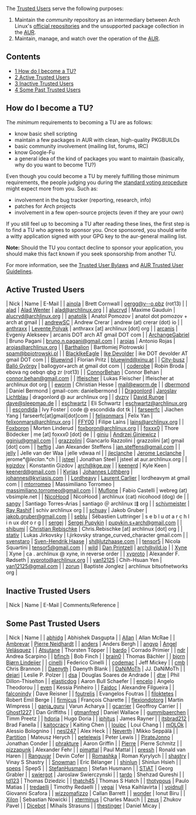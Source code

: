 The [Trusted Users](https://www.archlinux.org/people/trusted-users/) serve the following purposes:

1.  Maintain the *community* repository as an intermediary between Arch Linux's [official repositories](/index.php/Official_repositories "Official repositories") and the unsupported package collection in the [AUR](/index.php/AUR "AUR").
2.  Maintain, manage, and watch over the operation of the [AUR](/index.php/AUR "AUR").

## Contents

*   [1 How do I become a TU?](#How_do_I_become_a_TU?)
*   [2 Active Trusted Users](#Active_Trusted_Users)
*   [3 Inactive Trusted Users](#Inactive_Trusted_Users)
*   [4 Some Past Trusted Users](#Some_Past_Trusted_Users)

## How do I become a TU?

The *minimum* requirements to becoming a TU are as follows:

*   know basic shell scripting
*   maintain a few packages in AUR with clean, high-quality PKGBUILDs
*   basic community involvement (mailing list, forums, IRC)
*   know Google-Fu
*   a general idea of the kind of packages you want to maintain (basically, why do you want to become TU?)

Even though you could become a TU by merely fulfilling those minimum requirements, the people judging you during the [standard voting procedure](https://aur.archlinux.org/trusted-user/TUbylaws.html#_standard_voting_procedure) might expect more from you. Such as:

*   involvement in the bug tracker (reporting, research, info)
*   patches for Arch projects
*   involvement in a few open-source projects (even if they are your own)

If you still feel up to becoming a TU after reading these lines, the first step is to find a TU who agrees to sponsor you. Once sponsored, you should write a witty application signed with your GPG key to the aur-general mailing list.

**Note:** Should the TU you contact decline to sponsor your application, you should make this fact known if you seek sponsorship from another TU.

For more information, see the [Trusted User Bylaws](https://aur.archlinux.org/trusted-user/TUbylaws.html) and [AUR Trusted User Guidelines](/index.php/AUR_Trusted_User_Guidelines "AUR Trusted User Guidelines").

## Active Trusted Users

| Nick | Name | E-Mail |
| [ainola](https://aur.archlinux.org/packages/?K=ainola&SeB=m) | Brett Cornwall | oergg@v--o.pbz (rot13) |
| [alad](https://aur.archlinux.org/packages/?K=Alad&SeB=m) | [Alad Wenter](/index.php/User:Alad "User:Alad") | alad@archlinux.org |
| [alucryd](https://aur.archlinux.org/packages.php?K=alucryd&SeB=m) | Maxime Gauduin | alucryd@archlinux.org |
| [anatolik](https://aur.archlinux.org/packages.php?K=anatolik&SeB=m) | Anatol Pomozov | anatol dot pomozov + arch at gmail |
| [andrewSC](https://aur.archlinux.org/packages.php?K=andrewSC&SeB=m) | Andrew Crerar | andrew (at) crerar (dot) io |
| [anthraxx](https://aur.archlinux.org/packages.php?K=anthraxx&SeB=m) | [Levente Polyak](/index.php/User:Anthraxx "User:Anthraxx") | anthraxx [at] archlinux [dot] org |
| [arcanis](https://aur.archlinux.org/packages/?SeB=m&K=arcanis) | Evgeniy Alekseev | arcanis DOT arch AT gmail DOT com |
| [ArchangeGabriel](https://aur.archlinux.org/packages.php?K=ArchangeGabriel&SeB=m) | Bruno Pagani | bruno.n.pagani@gmail.com |
| [arojas](https://aur.archlinux.org/packages/?SeB=m&K=arojas) | Antonio Rojas | arojas@archlinux.org |
| [Barthalion](https://aur.archlinux.org/packages.php?K=Barthalion&SeB=m) | Bartłomiej Piotrowski | spam@bpiotrowski.pl |
| [BlackIkeEagle](https://aur.archlinux.org/packages.php?K=BlackIkeEagle&SeB=m) | [Ike Devolder](/index.php/User:BlackEagle "User:BlackEagle") | ike DOT devolder AT gmail DOT com |
| [Bluewind](https://aur.archlinux.org/packages.php?K=bluewind&SeB=m) | Florian Pritz | bluewind@xinu.at |
| [City-busz](https://aur.archlinux.org/packages.php?K=City-busz&SeB=m) | [Balló György](/index.php/User:City-busz "User:City-busz") | ballogyor+arch at gmail dot com |
| [coderobe](https://aur.archlinux.org/packages.php?K=coderobe&SeB=m) | Robin Broda | ebova ng oebqn qbg zr (rot13) |
| [ConnorBehan](https://aur.archlinux.org/packages.php?K=ConnorBehan&SeB=m) | Connor Behan | connor.behan@gmail.com |
| [lfleischer](https://aur.archlinux.org/packages.php?K=lfleischer&SeB=m) | Lukas Fleischer | lfleischer at archlinux dot org |
| [eworm](https://aur.archlinux.org/packages.php?K=eworm&SeB=m) | Christian Hesse | mail@eworm.de |
| [dbermond](https://aur.archlinux.org/packages.php?K=dbermond&SeB=m) | Daniel Bermond | gmail-com: danielbermond |
| [Dragonlord](https://aur.archlinux.org/packages.php?K=Dragonlord&SeB=m) | [Jaroslav Lichtblau](/index.php/User:Drag0nl0rd "User:Drag0nl0rd") | dragonlord @ aur archlinux org |
| [dvzrv](https://aur.archlinux.org/packages.php?K=dvzrv&SeB=m) | [David Runge](/index.php/User:Davezerave "User:Davezerave") | dave@sleepmap.de |
| [eschwartz](https://aur.archlinux.org/packages.php?K=eschwartz&SeB=m) | Eli Schwartz | eschwartz@archlinux.org |
| [escondida](https://aur.archlinux.org/packages.php?K=escondida&SeB=m) | Ivy Foster | code @ escondida dot tk |
| [farseerfc](https://aur.archlinux.org/packages.php?K=farseerfc&SeB=m) | Jiachen Yang | farseerfc[at]gmail[dot]com |
| [felixonmars](https://aur.archlinux.org/packages.php?K=felixonmars&SeB=m) | Felix Yan | felixonmars@archlinux.org |
| [FFY00](https://aur.archlinux.org/packages.php?K=FFY00&SeB=m) | Filipe Laíns | [lains@archlinux.org](mailto:lains@archlinux.org) |
| [Foxboron](https://aur.archlinux.org/packages.php?K=Foxboron&SeB=m) | Morten Linderud | foxboron@archlinux.org |
| [foxxx0](https://aur.archlinux.org/packages.php?K=foxxx0&SeB=m) | Thore Bödecker | me [at] foxxx0 [dot] de |
| [giniu](https://aur.archlinux.org/packages.php?K=giniu&SeB=m) | [Andrzej Giniewicz](/index.php/User:Giniu "User:Giniu") | gginiu@gmail.com |
| [grazzolini](https://aur.archlinux.org/packages/?SeB=m&K=grazzolini) | Giancarlo Razzolini | grazzolini [at] gmail [dot] com |
| [heftig](https://aur.archlinux.org/packages.php?K=heftig&SeB=m) | Jan Alexander Steffens | jan.steffens@gmail.com |
| [jelly](https://aur.archlinux.org/packages.php?K=jelly&SeB=m) | Jelle van der Waa | jelle vdwaa nl |
| [jleclanche](https://aur.archlinux.org/packages.php?K=jleclanche&SeB=m) | [Jerome Leclanche](/index.php/User:Jleclanche "User:Jleclanche") | jerome*@*leclan*.*ch |
| [jsteel](https://aur.archlinux.org/packages.php?K=jsteel&SeB=m) | Jonathan Steel | jsteel at aur.archlinux.org |
| [kgizdov](https://aur.archlinux.org/packages.php?K=kgizdov&SeB=m) | Konstantin Gizdov | arch@kge.pw |
| [keenerd](https://aur.archlinux.org/packages.php?K=keenerd&SeB=m) | Kyle Keen | keenerd@gmail.com |
| [Kyrias](https://aur.archlinux.org/packages.php?K=Kyrias&SeB=m) | [Johannes Löthberg](/index.php/User:Kyrias "User:Kyrias") | johannes@kyriasis.com |
| [Lordheavy](https://aur.archlinux.org/packages.php?K=lordheavy&SeB=m) | [Laurent Carlier](/index.php/User:Lordheavy "User:Lordheavy") | lordheavym at gmail com |
| [mtorromeo](https://aur.archlinux.org/packages.php?K=mtorromeo&SeB=m) | Massimiliano Torromeo | massimiliano.torromeo@gmail.com |
| [Muflone](https://aur.archlinux.org/packages.php?K=Muflone&SeB=m) | Fabio Castelli | webreg (at) vbsimple.net |
| [NicoHood](https://aur.archlinux.org/packages.php?K=NicoHood&SeB=m) | NicoHood | archlinux (cat) nicohood (dog) de |
| [sangy](https://aur.archlinux.org/packages.php?K=sangy&SeB=m) | Santiago Torres-Arias | santiago ＠ archlinux ⇶ org |
| [schivmeister](https://aur.archlinux.org/packages.php?K=schivmeister&SeB=m) | [Ray Rashif](/index.php/User:Schivmeister "User:Schivmeister") | schiv archlinux org |
| [schuay](https://aur.archlinux.org/packages.php?K=schuay&SeB=m) | Jakob Gruber | jakob.gruber@gmail.com |
| [seblu](https://aur.archlinux.org/packages.php?K=seblu&SeB=m) | Sébastien Luttringer | s е b l u *at* a r c h l і n ux *dot* o r g |
| [sergej](https://aur.archlinux.org/packages.php?K=sergej&SeB=m) | [Sergej Pupykin](/index.php/User:Sergej "User:Sergej") | pupykin.s+arch@gmail.com |
| [shibumi](https://aur.archlinux.org/packages.php?K=shibumi&SeB=m) | [Christian Rebischke](/index.php/User:Shibumi "User:Shibumi") | Chris.Rebischke [at] archlinux [dot] org |
| [stativ](https://aur.archlinux.org/packages.php?K=stativ&SeB=m) | Lukas Jirkovsky | l.jirkovsky strange_curved_character gmail.com |
| [svenstaro](https://aur.archlinux.org/packages.php?K=svenstaro&SeB=m) | [Sven-Hendrik Haase](/index.php/User:Svenstaro "User:Svenstaro") | sh@lutzhaase.com |
| [tensor5](https://aur.archlinux.org/packages.php?K=tensor5&SeB=m) | Nicola Squartini | tensor5@gmail.com |
| [wild](https://aur.archlinux.org/packages.php?K=wild&SeB=m) | [Dan Printzell](/index.php/User:Vild "User:Vild") | [arch@vild.io](mailto:arch@vild.io) |
| [Xyne](https://aur.archlinux.org/packages.php?K=Xyne&SeB=m) | Xyne | ca . archlinux @ xyne, in reverse order |
| [xyproto](https://aur.archlinux.org/packages.php?K=xyproto&SeB=m) | Alexander F. Rødseth | xyproto@archlinux.org |
| [yan12125](https://aur.archlinux.org/packages.php?K=yan12125&SeB=m) | Chih-Hsuan Yen | yan12125@gmail.com |
| [zorun](https://aur.archlinux.org/packages.php?K=zorun&SeB=m) | Baptiste Jonglez | archlinux bitsofnetworks org |

## Inactive Trusted Users

| Nick | Name | E-Mail | Comments/Reference |

## Some Past Trusted Users

| Nick | Name |
| [abhidg](https://aur.archlinux.org/packages.php?K=abhidg&SeB=m) | Abhishek Dasgupta |
| [Allan](https://aur.archlinux.org/packages.php?K=Allan&SeB=m) | Allan McRae |
| [Ambrevar](https://aur.archlinux.org/packages.php?K=Ambrevar&SeB=m) | [Pierre Neidhardt](/index.php/User:Ambrevar "User:Ambrevar") |
| [anders](https://aur.archlinux.org/packages.php?K=anders&SeB=m) | Anders Bergh |
| [angvp](https://aur.archlinux.org/packages.php?K=angvp&SeB=m) | [Angel Velásquez](/index.php/User:Angvp "User:Angvp") |
| [Atsutane](https://aur.archlinux.org/packages.php?K=Atsutane&SeB=m) | Thorsten Töpper |
| [bardo](https://aur.archlinux.org/packages.php?K=bardo&SeB=m) | Corrado Primier |
| [ndr](https://aur.archlinux.org/packages.php?K=ndr&SeB=m) | Andrea Scarpino |
| [bfinch](https://aur.archlinux.org/packages.php?K=bfinch&SeB=m) | Bob Finch |
| [brain0](https://aur.archlinux.org/packages.php?K=brain0&SeB=m) | Thomas Bächler |
| [bjorn](https://aur.archlinux.org/packages.php?K=bjorn&SeB=m) | [Bjørn Lindeijer](/index.php/User:Bj%C3%B8rn "User:Bjørn") |
| [cinelli](https://aur.archlinux.org/packages/?K=Cinelli&SeB=m) | Federico Cinelli |
| [codemac](https://aur.archlinux.org/packages.php?K=codemac&SeB=m) | Jeff Mickey |
| [cmb](https://aur.archlinux.org/packages.php?K=cmb&SeB=m) | Chris Brannon |
| [Daenyth](https://aur.archlinux.org/packages.php?K=Daenyth&SeB=m) | Daenyth Blank |
| [DaNiMoTh](https://aur.archlinux.org/packages.php?K=DaNiMoTh&SeB=m) | JJ. DaNiMoTh |
| [dejari](https://aur.archlinux.org/packages.php?K=dejari&SeB=m) | Leslie P. Polzer |
| [dsa](https://aur.archlinux.org/packages.php?K=dsa&SeB=m) | Douglas Soares de Andrade |
| [dtw](https://aur.archlinux.org/packages.php?K=dtw&SeB=m) | Phil Dillon-Thiselton |
| [elasticdog](https://aur.archlinux.org/packages.php?K=elasticdog&SeB=m) | Aaron Bull Schaefer |
| [encelo](https://aur.archlinux.org/packages.php?K=encelo&SeB=m) | Angelo Theodorou |
| [even](https://aur.archlinux.org/packages.php?K=even&SeB=m) | Kessia Pinheiro |
| [Faidoc](https://aur.archlinux.org/packages.php?K=faidoc&SeB=m) | Alexandre Filgueira |
| [falconindy](https://aur.archlinux.org/packages.php?K=falconindy&SeB=m) | Dave Reisner |
| [foutrelis](https://aur.archlinux.org/packages.php?K=foutrelis&SeB=m) | Evangelos Foutras |
| [filoktetes](https://aur.archlinux.org/packages.php?K=filoktetes&SeB=m) | Robert Emil Berge |
| [firmicus](https://aur.archlinux.org/packages.php?K=firmicus&SeB=m) | François Charette |
| [flexiondotorg](https://aur.archlinux.org/packages.php?K=flexiondotorg&SeB=m) | Martin Wimpress |
| [ganja_guru](https://aur.archlinux.org/packages.php?K=ganja_guru&SeB=m) | Varun Acharya |
| [gcarrier](https://aur.archlinux.org/packages.php?K=gcarrier&SeB=m) | Geoffroy Carrier |
| [Ghost1227](https://aur.archlinux.org/packages.php?K=Ghost1227&SeB=m) | Dan Griffiths |
| [gtmanfred](https://aur.archlinux.org/packages.php?K=gtmanfred&SeB=m) | Daniel Wallace |
| [gummibaerchen](https://aur.archlinux.org/packages.php?K=gummibaerchen&SeB=m) | Timm Preetz |
| [hdoria](https://aur.archlinux.org/packages.php?K=hdoria&SeB=m) | Hugo Doria |
| [iphitus](https://aur.archlinux.org/packages.php?K=iphitus&SeB=m) | James Rayner |
| [itsbrad212](https://aur.archlinux.org/packages.php?K=itsbrad212&SeB=m) | Brad Fanella |
| [kaitocracy](https://aur.archlinux.org/packages.php?K=kaitocracy&SeB=m) | Kaiting Chen |
| [louipc](https://aur.archlinux.org/packages.php?K=louipc&SeB=m) | Loui Chang |
| [mOLOk](https://aur.archlinux.org/packages.php?K=mOLOk&SeB=m) | Alessio Bolognino |
| [nesl247](https://aur.archlinux.org/packages.php?K=nesl247&SeB=m) | Alex Heck |
| [Neverth](https://aur.archlinux.org/packages.php?K=Neverth&SeB=m) | Mikko Seppälä |
| [Partition](https://aur.archlinux.org/packages.php?K=Partition&SeB=m) | Mateusz Herych |
| [petelewis](https://aur.archlinux.org/packages.php?K=petelewis&SeB=m) | Peter Lewis |
| [PirateJonno](https://aur.archlinux.org/packages.php?K=PirateJonno&SeB=m) | Jonathan Conder |
| [phrakture](https://aur.archlinux.org/packages.php?K=phrakture&SeB=m) | Aaron Griffin |
| [Pierre](https://aur.archlinux.org/packages.php?K=Pierre&SeB=m) | Pierre Schmitz |
| [pizzapunk](https://aur.archlinux.org/packages.php?K=pizzapunk&SeB=m) | Alexander Fehr |
| [pjmattal](https://aur.archlinux.org/packages.php?K=pjmattal&SeB=m) | Paul Mattal |
| [pressh](https://aur.archlinux.org/packages.php?K=pressh&SeB=m) | Ronald van Haren |
| [Ranguvar](https://aur.archlinux.org/packages.php?K=Ranguvar&SeB=m) | Devin Cofer |
| [Romashka](https://aur.archlinux.org/packages.php?K=Romashka&SeB=m) | Roman Kyrylych |
| [shastry](https://aur.archlinux.org/packages.php?K=shastry&SeB=m) | Vinay S Shastry |
| [Snowman](https://aur.archlinux.org/packages.php?K=Snowman&SeB=m) | Eric Bélanger |
| [shinlun](https://aur.archlinux.org/packages.php?K=shinlun&SeB=m) | Shinlun Hsieh |
| [speps](https://aur.archlinux.org/packages.php?K=speps&SeB=m) | SpepS |
| [StefanHusmann](https://aur.archlinux.org/packages.php?K=StefanHusmann&SeB=m) | Stefan Husmann |
| [STiAT](https://aur.archlinux.org/packages.php?K=STiAT&SeB=m) | Georg Grabler |
| [swiergot](https://aur.archlinux.org/packages.php?K=swiergot&SeB=m) | Jaroslaw Swierczynski |
| [tardo](https://aur.archlinux.org/packages.php?K=tardo&SeB=m) | Shehzad Qureshi |
| [td123](https://aur.archlinux.org/packages.php?K=td123&SeB=m) | Thomas Dziedzic |
| [thatch45](https://aur.archlinux.org/packages.php?K=thatch45&SeB=m) | Thomas S Hatch |
| [thotypous](https://aur.archlinux.org/packages.php?K=thotypous&SeB=m) | Paulo Matias |
| [tredaelli](https://aur.archlinux.org/packages.php?K=tredaelli&SeB=m) | Timothy Redaelli |
| [vegai](https://aur.archlinux.org/packages.php?K=vegai&SeB=m) | Vesa Kaihlavirta |
| [voidnull](https://aur.archlinux.org/packages.php?K=voidnull&SeB=m) | Giovanni Scafora |
| [wizzomafizzo](https://aur.archlinux.org/packages.php?K=wizzomafizzo&SeB=m) | Callan Barrett |
| [wonder](https://aur.archlinux.org/packages.php?K=wonder&SeB=m) | Ionut Biru |
| [Xilon](https://aur.archlinux.org/packages.php?K=Xilon&SeB=m) | Sebastian Nowicki |
| [xterminus](https://aur.archlinux.org/packages.php?K=xterminus&SeB=m) | Charles Mauch |
| [zeus](https://aur.archlinux.org/packages.php?K=zeus&SeB=m) | Zhukov Pavel |
| [Dicebot](https://aur.archlinux.org/packages.php?K=Dicebot&SeB=m) | Mihails Strasuns |
| [thestinger](https://aur.archlinux.org/packages.php?K=thestinger&SeB=m) | Daniel Micay |